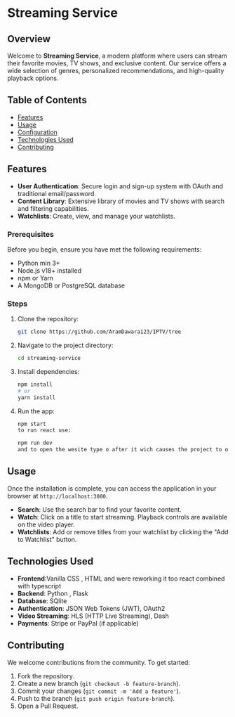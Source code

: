# Streaming Service

## Overview
Welcome to **Streaming Service**, a modern platform where users can stream their favorite movies, TV shows, and exclusive content. Our service offers a wide selection of genres, personalized recommendations, and high-quality playback options.

## Table of Contents
- [Features](#features)
- [Usage](#usage)
- [Configuration](#configuration)
- [Technologies Used](#technologies-used)
- [Contributing](#contributing)

## Features
- **User Authentication**: Secure login and sign-up system with OAuth and traditional email/password.
- **Content Library**: Extensive library of movies and TV shows with search and filtering capabilities.
- **Watchlists**: Create, view, and manage your watchlists.

### Prerequisites
Before you begin, ensure you have met the following requirements:
- Python min 3+
- Node.js v18+ installed
- npm or Yarn
- A MongoDB or PostgreSQL database

### Steps
1. Clone the repository:    
    ```bash
    git clone https://github.com/AramDawara123/IPTV/tree
    ```
2. Navigate to the project directory:
    ```bash
    cd streaming-service
    ```
3. Install dependencies:
    ```bash
    npm install
    # or
    yarn install
    ```
4. Run the app:
    ```bash
    npm start
    to run react use: 

    npm run dev 
    and to open the wesite type o after it wich causes the project to open.
    ```

## Usage
Once the installation is complete, you can access the application in your browser at `http://localhost:3000`.

- **Search**: Use the search bar to find your favorite content.
- **Watch**: Click on a title to start streaming. Playback controls are available on the video player.
- **Watchlists**: Add or remove titles from your watchlist by clicking the "Add to Watchlist" button.


## Technologies Used
- **Frontend**:Vanilla CSS , HTML and were reworking it too react combined with typescript
- **Backend**: Python , Flask
- **Database**: SQlite
- **Authentication**: JSON Web Tokens (JWT), OAuth2
- **Video Streaming**: HLS (HTTP Live Streaming), Dash
- **Payments**: Stripe or PayPal (if applicable)

## Contributing
We welcome contributions from the community. To get started:
1. Fork the repository.
2. Create a new branch (`git checkout -b feature-branch`).
3. Commit your changes (`git commit -m 'Add a feature'`).
4. Push to the branch (`git push origin feature-branch`).
5. Open a Pull Request.
